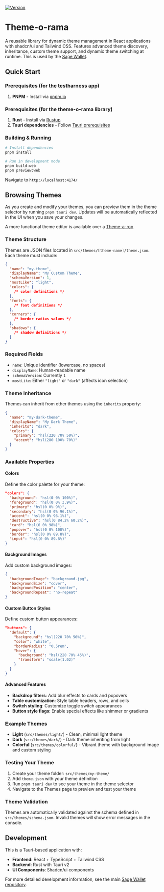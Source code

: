 <a href="https://www.npmjs.com/package/theme-o-rama"><img src="https://img.shields.io/npm/v/theme-o-rama.svg?sanitize=true" alt="Version"></a>

# Theme-o-rama

A reusable library for dynamic theme management in React applications with shadcn/ui and Tailwind CSS. Features advanced theme discovery, inheritance, custom theme support, and dynamic theme switching at runtime. This is used by the [Sage Wallet](https://github.com/Chia-Network/sage-wallet).

## Quick Start

### Prerequisites (for the testharness app)

1. **PNPM** - Install via [pnpm.io](https://pnpm.io/installation)

### Prerequisites (for the theme-o-rama library)

1. **Rust** - Install via [Rustup](https://rustup.rs)
2. **Tauri dependencies** - Follow [Tauri prerequisites](https://v2.tauri.app/start/prerequisites/)

### Building & Running

```bash
# Install dependencies
pnpm install

# Run in development mode
pnpm build:web
pnpm preview:web
```

Navigate to `http://localhost:4174/`

## Browsing Themes

As you create and modify your themes, you can preview them in the theme selector by running `pnpm tauri dev`. Updates will be automatically reflected in the UI when you save your changes.

A more functional theme editor is available over a [Theme-a-roo](https://github.com/dkackman/theme-a-roo).

### Theme Structure

Themes are JSON files located in `src/themes/[theme-name]/theme.json`. Each theme must include:

```json
{
  "name": "my-theme",
  "displayName": "My Custom Theme",
  "schemaVersion": 1,
  "mostLike": "light",
  "colors": {
    /* color definitions */
  },
  "fonts": {
    /* font definitions */
  },
  "corners": {
    /* border radius values */
  },
  "shadows": {
    /* shadow definitions */
  }
}
```

### Required Fields

- `name`: Unique identifier (lowercase, no spaces)
- `displayName`: Human-readable name
- `schemaVersion`: Currently `1`
- `mostLike`: Either `"light"` or `"dark"` (affects icon selection)

### Theme Inheritance

Themes can inherit from other themes using the `inherits` property:

```json
{
  "name": "my-dark-theme",
  "displayName": "My Dark Theme",
  "inherits": "dark",
  "colors": {
    "primary": "hsl(220 70% 50%)",
    "accent": "hsl(280 100% 70%)"
  }
}
```

### Available Properties

#### Colors

Define the color palette for your theme:

```json
"colors": {
  "background": "hsl(0 0% 100%)",
  "foreground": "hsl(0 0% 3.9%)",
  "primary": "hsl(0 0% 9%)",
  "secondary": "hsl(0 0% 96.1%)",
  "accent": "hsl(0 0% 96.1%)",
  "destructive": "hsl(0 84.2% 60.2%)",
  "card": "hsl(0 0% 98%)",
  "popover": "hsl(0 0% 100%)",
  "border": "hsl(0 0% 89.8%)",
  "input": "hsl(0 0% 89.8%)"
}
```

#### Background Images

Add custom background images:

```json
{
  "backgroundImage": "background.jpg",
  "backgroundSize": "cover",
  "backgroundPosition": "center",
  "backgroundRepeat": "no-repeat"
}
```

#### Custom Button Styles

Define custom button appearances:

```json
"buttons": {
  "default": {
    "background": "hsl(220 70% 50%)",
    "color": "white",
    "borderRadius": "0.5rem",
    "hover": {
      "background": "hsl(220 70% 45%)",
      "transform": "scale(1.02)"
    }
  }
}
```

#### Advanced Features

- **Backdrop filters**: Add blur effects to cards and popovers
- **Table customization**: Style table headers, rows, and cells
- **Switch styling**: Customize toggle switch appearances
- **Button style flags**: Enable special effects like shimmer or gradients

### Example Themes

- **Light** (`src/themes/light/`) - Clean, minimal light theme
- **Dark** (`src/themes/dark/`) - Dark theme inheriting from light
- **Colorful** (`src/themes/colorful/`) - Vibrant theme with background image and custom styling

### Testing Your Theme

1. Create your theme folder: `src/themes/my-theme/`
2. Add `theme.json` with your theme definition
3. Run `pnpm tauri dev` to see your theme in the theme selector
4. Navigate to the Themes page to preview and test your theme

### Theme Validation

Themes are automatically validated against the schema defined in `src/themes/schema.json`. Invalid themes will show error messages in the console.

## Development

This is a Tauri-based application with:

- **Frontend**: React + TypeScript + Tailwind CSS
- **Backend**: Rust with Tauri v2
- **UI Components**: Shadcn/ui components

For more detailed development information, see the main [Sage Wallet repository](https://github.com/Chia-Network/sage-wallet).
